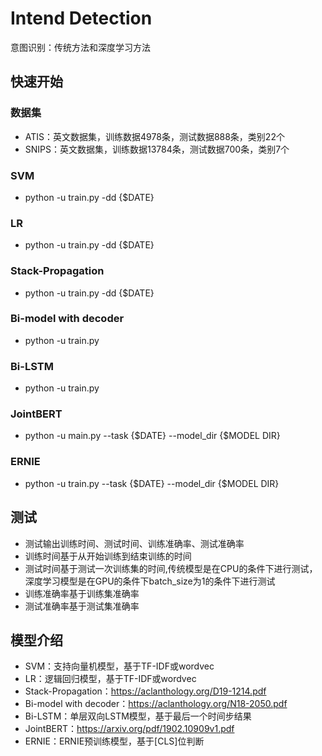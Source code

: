 Intend Detection
===
意图识别：传统方法和深度学习方法

快速开始
---
### 数据集
* ATIS：英文数据集，训练数据4978条，测试数据888条，类别22个
* SNIPS：英文数据集，训练数据13784条，测试数据700条，类别7个

### SVM
* python -u train.py -dd {$DATE}

### LR
* python -u train.py -dd {$DATE}

### Stack-Propagation
* python -u train.py -dd {$DATE}

### Bi-model with decoder
* python -u train.py 

### Bi-LSTM
* python -u train.py

### JointBERT
* python -u main.py --task {$DATE} --model_dir {$MODEL DIR}

### ERNIE
* python -u train.py --task {$DATE} --model_dir {$MODEL DIR}

测试
---
* 测试输出训练时间、测试时间、训练准确率、测试准确率
* 训练时间基于从开始训练到结束训练的时间
* 测试时间基于测试一次训练集的时间,传统模型是在CPU的条件下进行测试，深度学习模型是在GPU的条件下batch_size为1的条件下进行测试
* 训练准确率基于训练集准确率
* 测试准确率基于测试集准确率

模型介绍
---
* SVM：支持向量机模型，基于TF-IDF或wordvec
* LR：逻辑回归模型，基于TF-IDF或wordvec
* Stack-Propagation：https://aclanthology.org/D19-1214.pdf
* Bi-model with decoder：https://aclanthology.org/N18-2050.pdf
* Bi-LSTM：单层双向LSTM模型，基于最后一个时间步结果
* JointBERT：https://arxiv.org/pdf/1902.10909v1.pdf
* ERNIE：ERNIE预训练模型，基于[CLS]位判断

